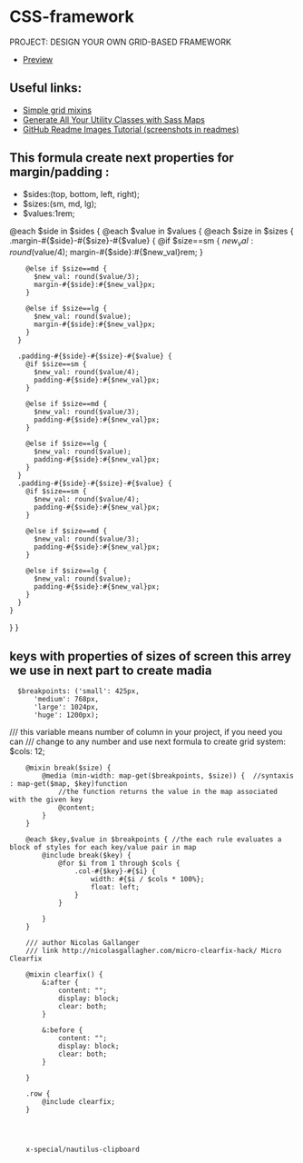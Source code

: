 # CSS-framework
PROJECT: DESIGN YOUR OWN GRID-BASED FRAMEWORK
- [Preview](https://anna-myzukina.github.io/CSS-framework/)

## Useful links:
- [Simple grid mixins](http://thesassway.com/intermediate/simple-grid-mixins)
- [Generate All Your Utility Classes with Sass Maps](https://frontstuff.io/generate-all-your-utility-classes-with-sass-maps)
- [GitHub Readme Images Tutorial (screenshots in readmes)](https://www.google.com/search?q=add+screenshots+to+github+readme&oq=add+scre&aqs=chrome.0.69i59j69i57j0l4.2782j0j7&sourceid=chrome&ie=UTF-8)
## This formula create next properties for margin/padding : 
* $sides:(top, bottom, left, right);
* $sizes:(sm, md, lg);
* $values:1rem;

@each $side in $sides {
  @each $value in $values {
    @each $size in $sizes {
      .margin-#{$side}-#{$size}-#{$value} {
        @if $size==sm {
          $new_val: round($value/4);
          margin-#{$side}:#{$new_val}rem;
        }

        @else if $size==md {
          $new_val: round($value/3);
          margin-#{$side}:#{$new_val}px;
        }

        @else if $size==lg {
          $new_val: round($value);
          margin-#{$side}:#{$new_val}px;
        }
      }

      .padding-#{$side}-#{$size}-#{$value} {
        @if $size==sm {
          $new_val: round($value/4);
          padding-#{$side}:#{$new_val}px;
        }

        @else if $size==md {
          $new_val: round($value/3);
          padding-#{$side}:#{$new_val}px;
        }

        @else if $size==lg {
          $new_val: round($value);
          padding-#{$side}:#{$new_val}px;
        }
      }
      .padding-#{$side}-#{$size}-#{$value} {
        @if $size==sm {
          $new_val: round($value/4);
          padding-#{$side}:#{$new_val}px;
        }

        @else if $size==md {
          $new_val: round($value/3);
          padding-#{$side}:#{$new_val}px;
        }

        @else if $size==lg {
          $new_val: round($value);
          padding-#{$side}:#{$new_val}px;
        }
      }
    }
  }
}



##  keys with properties of sizes of screen this arrey we use in next part to create madia
      $breakpoints: ('small': 425px,
          'medium': 768px,
          'large': 1024px,
          'huge': 1200px);

/// this variable means number of column in your project, if you need you can
///  change to any number and use next formula to create grid system:
        $cols: 12;

        @mixin break($size) {
            @media (min-width: map-get($breakpoints, $size)) {  //syntaxis : map-get($map, $key)function 
                //the function returns the value in the map associated with the given key
                @content;
            }
        }

        @each $key,$value in $breakpoints { //the each rule evaluates a block of styles for each key/value pair in map
            @include break($key) {
                @for $i from 1 through $cols {
                    .col-#{$key}-#{$i} {
                        width: #{$i / $cols * 100%};
                        float: left;
                    }
                }

            }
        }

        /// author Nicolas Gallanger
        /// link http://nicolasgallagher.com/micro-clearfix-hack/ Micro Clearfix

        @mixin clearfix() {
            &:after {
                content: "";
                display: block;
                clear: both;
            }

            &:before {
                content: "";
                display: block;
                clear: both;
            }

        }

        .row {
            @include clearfix;
        }
        
        
        
        
        x-special/nautilus-clipboard


